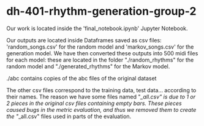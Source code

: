 # dh-401-rhythm-generation-group-2

Our work is located inside the 'final_notebook.ipynb' Jupyter Notebook.

Our outputs are located inside Dataframes saved as csv files: 'random_songs.csv' for the random model and 'markov_songs.csv' for the generation model. We have then converted these outputs into 500 midi files for each model: these are located in the folder "./random_rhythms" for the random model and "./generated_rhythms" for the Markov model.

./abc contains copies of the abc files of the original dataset 

The other csv files correspond to the training data, test data... according to their names. The reason we have some files named "*_all.csv" is due to 1 or 2 pieces in the original csv files containing empty bars. These pieces caused bugs in the metric evaluation, and thus we removed them to create the "*_all.csv" files used in parts of the evaluation.

